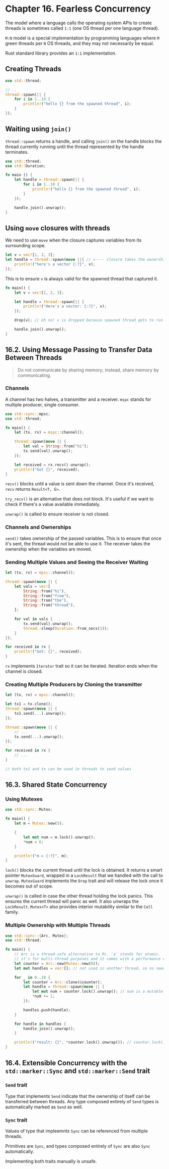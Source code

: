 # Chapter 16. Fearless Concurrency

The model where a language calls the operating system APIs to create threads is sometimes called `1:1` (one OS thread per one language thread).

`M:N` model is a special implementation by programming languages where `M` green threads per `N` OS threads, and they may not necessarily be equal.

Rust standard library provides an `1:1` implementation.

## Creating Threads

```rust
use std::thread;

// ..
thread::spawn(|| {
    for i in 1..10 {
        println!("hello {} from the spawned thread", i);
    }
});
```

## Waiting using `join()`

`thread::spawn` returns a handle, and calling `join()` on the handle blocks the thread currently running until the thread represented by the handle terminates.

```rust
use std::thread;
use std::Duration;

fn main () {
    let handle = thread::spawn(|| {
        for i in 1..10 {
            println!("hello {} from the spawned thread", i);
        }
    });

    handle.join().unwrap();
}
```

## Using `move` closures with threads

We need to use `move` when the closure captures variables from its surrounding scope.

```rust
let v = vec![1, 2, 3];
let handle = thread::spawn(move ||{ // <---- closure takes the ownership of v
    println!("here's a vector {:?}", v);
});
```

This is to ensure `v` is always valid for the spawned thread that captured it.

```rust
fn main() {
    let v = vec![1, 2, 3];

    let handle = thread::spawn(|| {
        println!("Here's a vector: {:?}", v);
    });

    drop(v); // oh no! v is dropped because spawned thread gets to run

    handle.join().unwrap();
}
```

## 16.2. Using Message Passing to Transfer Data Between Threads

> Do not communicate by sharing memory; instead, share memory by communicating.

### Channels

A channel has two halves, a transmitter and a receiver. `mspc` stands for multiple producer, single consumer.

```rust
use std::sync::mpsc;
use std::thread;

fn main() {
    let (tx, rx) = mspc::channel();

    thread::spawn(move || {
        let val = String::from("hi");
        tx.send(val).unwrap();
    });

    let received = rx.recv().unwrap();
    println!("Got {}", received);
}
```

`recv()` blocks until a value is sent down the channel. Once it's received, `recv` returns `Result<T, E>`.

`try_recv()` is an alternative that does not block. It's useful if we want to check if there's a value available immediately.

`unwrap()` is called to ensure receiver is not closed.

### Channels and Ownerships

`send()` takes ownership of the passed variables. This is to ensure that once it's sent, the thread would not be able to use it. The receiver takes the ownership when the variables are moved.

### Sending Multiple Values and Seeing the Receiver Waiting

```rust
let (tx, rx) = mpsc::channel();

thread::spawn(move || {
    let vals = vec![
        String::from("hi"),
        String::from("from"),
        String::from("the"),
        String::from("thread"),
    ];

    for val in vals {
        tx.send(val).unwrap();
        thread::sleep(Duration::from_secs(1));
    }
});

for received in rx {
    println!("Got: {}", received);
}
```

`rx` implements `Iterator` trait so it can be iterated. Iteration ends when the channel is closed.

### Creating Multiple Producers by Cloning the transmitter

```rust
let (tx, rx) = mpsc::channel();

let tx1 = tx.clone();
thread::spawn(move || {
    tx1.send(...).unwrap();
});

thread::spawn(move || {
    // ...
    tx.send(...).unwrap();
});

for received in rx {
    // ...
}

// both tx1 and tx can be used in threads to send values
```

## 16.3. Shared State Concurrency

### Using Mutexes

```rust
use std::sync::Mutex;

fn main() {
    let m = Mutex::new(5);

    {
        let mut num = m.lock().unwrap();
        *num = 6;
    }

    println!("m = {:?}", m);
}
```

`lock()` blocks the current thread until the lock is obtained. It returns a smart pointer `MutexGuard`, wrapped in a `LockResult` that we handled with the call to `unwrap`. `MutexGuard` implements the `Drop` trait and will release the lock once it becomes out of scope.

`unwrap()` is called in case the other thread holding the lock panics. This ensures the current thread will panic as well. It also unwraps the `LockResult`. `Mutex<T>` also provides interior mutability similar to the `Cell` family.

### Multiple Ownership with Multiple Threads

```rust
use std::sync::{Arc, Mutex};
use std::thread;

fn main() {
    // Arc is a thread-safe alternative to Rc. `a` stands for atomic.
    // it's for multi-thread purposes and it comes with a performance cost
    let counter = Arc::new(Mutex::new(0));
    let mut handles = vec![]; // not used in another thread, so no need to use `Arc`

    for _ in 0..10 {
        let counter = Arc::clone(&counter);
        let handle = thread::spawn(move || {
            let mut num = counter.lock().unwrap(); // num is a mutable reference to the value wrapped by the Mutex
            *num += 1;
        });

        handles.push(handle);
    }

    for handle in handles {
        handle.join().unwrap();
    }

    println!("result: {}", *counter.lock().unwrap()); // counter.lock().unwrap() works as well
}
```

## 16.4. Extensible Concurrency with the `std::marker::Sync` and `std::marker::Send` trait

### `Send` trait

Type that implements `Send` indicate that the ownership of itself can be transferred between threads. Any type composed entirely of `Send` types is automatically marked as `Send` as well.

### `Sync` trait

Values of type that impleemnts `Sync` can be referenced from multiple threads.

Primitives are `Sync`, and types composed entirely of `Sync` are also `Sync` automatically.

Implementing both traits manually is unsafe.